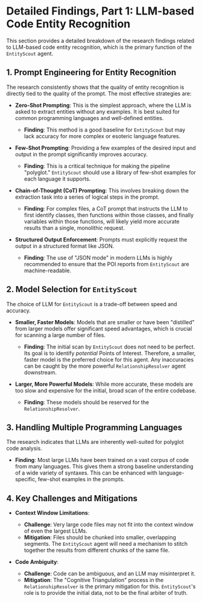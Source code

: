 # Detailed Findings, Part 1: LLM-based Code Entity Recognition

This section provides a detailed breakdown of the research findings related to LLM-based code entity recognition, which is the primary function of the `EntityScout` agent.

## 1. Prompt Engineering for Entity Recognition

The research consistently shows that the quality of entity recognition is directly tied to the quality of the prompt. The most effective strategies are:

*   **Zero-Shot Prompting**: This is the simplest approach, where the LLM is asked to extract entities without any examples. It is best suited for common programming languages and well-defined entities.
    *   **Finding**: This method is a good baseline for `EntityScout` but may lack accuracy for more complex or esoteric language features.

*   **Few-Shot Prompting**: Providing a few examples of the desired input and output in the prompt significantly improves accuracy.
    *   **Finding**: This is a critical technique for making the pipeline "polyglot." `EntityScout` should use a library of few-shot examples for each language it supports.

*   **Chain-of-Thought (CoT) Prompting**: This involves breaking down the extraction task into a series of logical steps in the prompt.
    *   **Finding**: For complex files, a CoT prompt that instructs the LLM to first identify classes, then functions within those classes, and finally variables within those functions, will likely yield more accurate results than a single, monolithic request.

*   **Structured Output Enforcement**: Prompts must explicitly request the output in a structured format like JSON.
    *   **Finding**: The use of "JSON mode" in modern LLMs is highly recommended to ensure that the POI reports from `EntityScout` are machine-readable.

## 2. Model Selection for `EntityScout`

The choice of LLM for `EntityScout` is a trade-off between speed and accuracy.

*   **Smaller, Faster Models**: Models that are smaller or have been "distilled" from larger models offer significant speed advantages, which is crucial for scanning a large number of files.
    *   **Finding**: The initial scan by `EntityScout` does not need to be perfect. Its goal is to identify *potential* Points of Interest. Therefore, a smaller, faster model is the preferred choice for this agent. Any inaccuracies can be caught by the more powerful `RelationshipResolver` agent downstream.

*   **Larger, More Powerful Models**: While more accurate, these models are too slow and expensive for the initial, broad scan of the entire codebase.
    *   **Finding**: These models should be reserved for the `RelationshipResolver`.

## 3. Handling Multiple Programming Languages

The research indicates that LLMs are inherently well-suited for polyglot code analysis.

*   **Finding**: Most large LLMs have been trained on a vast corpus of code from many languages. This gives them a strong baseline understanding of a wide variety of syntaxes. This can be enhanced with language-specific, few-shot examples in the prompts.

## 4. Key Challenges and Mitigations

*   **Context Window Limitations**:
    *   **Challenge**: Very large code files may not fit into the context window of even the largest LLMs.
    *   **Mitigation**: Files should be chunked into smaller, overlapping segments. The `EntityScout` agent will need a mechanism to stitch together the results from different chunks of the same file.

*   **Code Ambiguity**:
    *   **Challenge**: Code can be ambiguous, and an LLM may misinterpret it.
    *   **Mitigation**: The "Cognitive Triangulation" process in the `RelationshipResolver` is the primary mitigation for this. `EntityScout`'s role is to provide the initial data, not to be the final arbiter of truth.